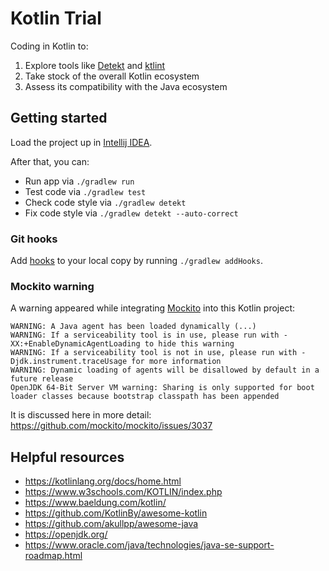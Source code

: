 # Kotlin Trial

Coding in Kotlin to:

1. Explore tools like [Detekt](https://detekt.dev/) and [ktlint](https://pinterest.github.io/ktlint/latest/)
2. Take stock of the overall Kotlin ecosystem
3. Assess its compatibility with the Java ecosystem

## Getting started

Load the project up in [Intellij IDEA](https://www.jetbrains.com/idea/).

After that, you can:

- Run app via `./gradlew run`
- Test code via `./gradlew test`
- Check code style via `./gradlew detekt`
- Fix code style via `./gradlew detekt --auto-correct`

### Git hooks

Add [hooks](https://git-scm.com/book/en/v2/Customizing-Git-Git-Hooks) to your local copy by running `./gradlew addHooks`.

### Mockito warning

A warning appeared while integrating [Mockito](https://site.mockito.org/) into this Kotlin project:

```
WARNING: A Java agent has been loaded dynamically (...)
WARNING: If a serviceability tool is in use, please run with -XX:+EnableDynamicAgentLoading to hide this warning
WARNING: If a serviceability tool is not in use, please run with -Djdk.instrument.traceUsage for more information
WARNING: Dynamic loading of agents will be disallowed by default in a future release
OpenJDK 64-Bit Server VM warning: Sharing is only supported for boot loader classes because bootstrap classpath has been appended
```

It is discussed here in more detail: <https://github.com/mockito/mockito/issues/3037>

## Helpful resources

- <https://kotlinlang.org/docs/home.html>
- <https://www.w3schools.com/KOTLIN/index.php>
- <https://www.baeldung.com/kotlin/>
- <https://github.com/KotlinBy/awesome-kotlin>
- <https://github.com/akullpp/awesome-java>
- <https://openjdk.org/>
- <https://www.oracle.com/java/technologies/java-se-support-roadmap.html>
